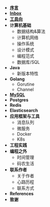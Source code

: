 - [**序言**](/README)
- [**Inbox**](/inbox)
- [**工具向**](/tools/)
- **计算机基础**
    - 数据结构&算法
    - 计算机网络
    - 操作系统
    - 设计模式
    - 编程范式
    - 数据库/SQL
- **Java**
    - 新版本特性
- **Golang**
    - Gorutine
    - Channel
- [**MySQL**](/mysql/)
- **Postgres**
- **Redis**
- **Elasticsearch**
- **应用框架与工具**
    - 消息队列
    - 微服务
    - Docker
    - K8s
- **工程实践**
- **编程之外**
    - 时间管理
    - 码农生活
- **联系作者**
    - 关于作者
    - 心路历程
    - 联系方式
- **References**
- **致谢**
